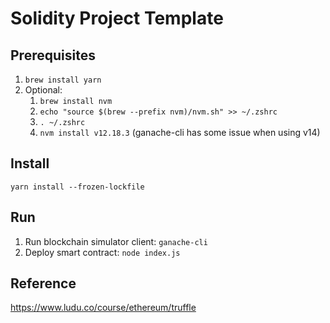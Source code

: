 # Solidity Project Template

## Prerequisites

1. `brew install yarn`
2. Optional:
    1. `brew install nvm`
    2. `echo "source $(brew --prefix nvm)/nvm.sh" >> ~/.zshrc`
    3. `. ~/.zshrc`
    4. `nvm install v12.18.3` (ganache-cli has some issue when using v14)

## Install

`yarn install --frozen-lockfile`

## Run

1. Run blockchain simulator client: `ganache-cli`
2. Deploy smart contract: `node index.js`

## Reference

<https://www.ludu.co/course/ethereum/truffle>